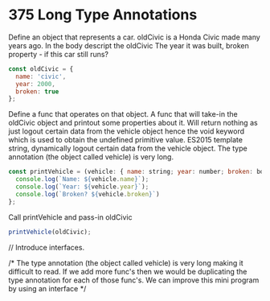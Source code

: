 # 375 Long Type Annotations

Define an object that represents a car.
oldCivic is a Honda Civic made many years ago. In the body descript the oldCivic 
The year it was built, broken property - if this car still runs?

```js
const oldCivic = {
  name: 'civic',
  year: 2000,
  broken: true
};
```


Define a func that operates on that object.
A func that will take-in the oldCivic object and printout some properties about it. Will return nothing as just logout certain data from the vehicle object hence the void keyword which is used to obtain the undefined primitive value.
ES2015 template string, dynamically logout certain data from the vehicle object.
The type annotation (the object called vehicle) is very long. 

```js
const printVehicle = (vehicle: { name: string; year: number; broken: boolean }): void => {
  console.log(`Name: ${vehicle.name}`);
  console.log(`Year: ${vehicle.year}`);
  console.log(`Broken? ${vehicle.broken}`)
};
```

Call printVehicle and pass-in oldCivic

```js
printVehicle(oldCivic);
```

// Introduce interfaces.

/* 
The type annotation (the object called vehicle) is very long making it difficult to read. If we add more func's 
then we would be duplicating the type annotation for each of those func's. We can improve this mini program by using
an interface
*/